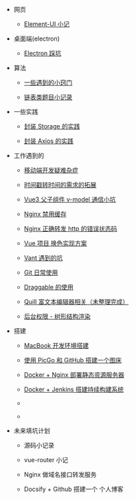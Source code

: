 - 网页

  - [Element-UI 小记](code/vue-element-ui.md)

- 桌面端(electron)

  - [Electron 踩坑](code/electron.md)

- 算法

  - [一些遇到的小窍门](algorithm/tips.md)

  - [链表类题目小记录](algorithm/link-node.md)

- 一些实践

  - [封装 Storage 的实践](practices/encapsulating-storage.md)

  - [封装 Axios 的实践](practices/encapsulating-axios.md)

- 工作遇到的

  - [移动端开发疑难杂症](work/mobile.md)

  - [时间戳转时间的需求的拓展](work/milliseconds-to-format-date.md)

  - [Vue3 父子组件 v-model 通信小坑](work/vue3-setup-props.md)

  - [Nginx 禁用缓存](work/fixing-compulsory-refresh.md)

  - [Nginx 正确转发 http 的错误状态码](work/nginx-correct-http-status.md)

  - [Vue 项目 换色实现方案](work/change-theme.md)

  - [Vant 遇到的坑](work/vant-bugs.md)

  - [Git 日常使用](work/git.md)

  - [Draggable 的使用](work/draggable.md)

  - [Quill 富文本编辑器相关（未整理完成）](work/quill.md)

  - [后台权限 - 树形结构渲染](work/auth-group.md)

- 搭建

  - [MacBook 开发环境搭建](build/macbook-env.md)

  - [使用 PicGo 和 GitHub 搭建一个图床](build/picgo-github-image-hosting.md)

  - [Docker + Nginx 部署静态资源服务器](build/docker-nginx-static-server.md)

  - [Docker + Jenkins 搭建持续构建系统](build/docker-jenkins-cicd.md)

  - [](build/docsify-github-blog.md)

  - [](build/nginx-request-redirect-to-server.md)

- 未来填坑计划

  - 源码小记录

  - vue-router 小记

  - Nginx 做域名接口转发服务

  - Docsify + Github 搭建一个 个人博客
